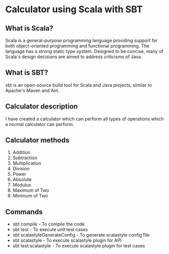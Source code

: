 # Calculator using Scala with SBT

## What is Scala?

Scala is a general-purpose programming language providing support for both object-oriented programming and functional programming. The language has a strong static type system. Designed to be concise, many of Scala's design decisions are aimed to address criticisms of Java.

## What is SBT?
sbt is an open-source build tool for Scala and Java projects, similar to Apache's Maven and Ant.

## Calculator description
I have created a calculator which can perform all types of operations which a normal calculator can perform.

## Calculator methods
1. Addition
2. Subtraction
3. Multiplication
4. Division
5. Power
6. Absolute
7. Modulus
8. Maximum of Two
9. Minimum of Two

## Commands
* sbt compile - To compile the code
* sbt test - To execute unit test cases
* sbt scalastyleGenerateConfig - To generate scalastyle config file
* sbt scalastyle - To execute scalastyle plugin for API
* sbt test:scalastyle - To execute scalastyle plugin for test cases